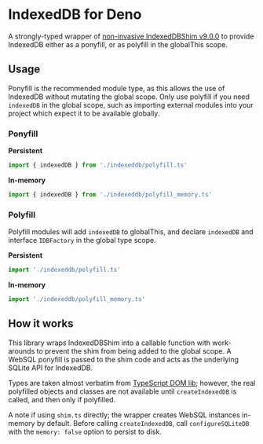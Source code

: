 # IndexedDB for Deno

A strongly-typed wrapper of [non-invasive IndexedDBShim v9.0.0](https://github.com/indexeddbshim/IndexedDBShim) to provide IndexedDB either as a ponyfill, or as polyfill in the globalThis scope.

## Usage

Ponyfill is the recommended module type, as this allows the use of IndexedDB without mutating the global scope. Only use polyfill if you need `indexedDB` in the global scope, such as importing external modules into your project which expect it to be available globally.

### Ponyfill

**Persistent**
```javascript
import { indexedDB } from './indexeddb/polyfill.ts'
```

**In-memory**
```javascript
import { indexedDB } from './indexeddb/polyfill_memory.ts'
```

### Polyfill

Polyfill modules will add `indexedDB` to globalThis, and declare `indexedDB` and interface `IDBFactory` in the global type scope.

**Persistent**
```javascript
import './indexeddb/polyfill.ts'
```

**In-memory**
```javascript
import './indexeddb/polyfill_memory.ts'
```

## How it works

This library wraps IndexedDBShim into a callable function with work-arounds to prevent the shim from being added to the global scope. A WebSQL ponyfill is passed to the shim code and acts as the underlying SQLite API for IndexedDB.

Types are taken almost verbatim from [TypeScript DOM lib](https://github.com/microsoft/TypeScript/blob/main/lib/lib.dom.d.ts); however, the real polyfilled objects and classes are not available until `createIndexedDB` is called, and then only if polyfilled.

A note if using `shim.ts` directly; the wrapper creates WebSQL instances in-memory by default. Before calling `createIndexedDB`, call `configureSQLiteDB` with the `memory: false` option to persist to disk.
